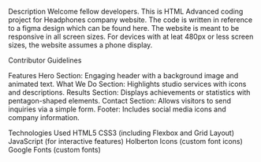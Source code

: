 Description
Welcome fellow developers. This is HTML Advanced coding project for Headphones company website. The code is written in reference to a figma design which can be found here. The website is meant to be responsive in all screen sizes. For devices with at leat 480px or less screen sizes, the website assumes a phone display.

Contributor Guidelines

Features
Hero Section: Engaging header with a background image and animated text.
What We Do Section: Highlights studio services with icons and descriptions.
Results Section: Displays achievements or statistics with pentagon-shaped elements.
Contact Section: Allows visitors to send inquiries via a simple form.
Footer: Includes social media icons and company information.

Technologies Used
HTML5
CSS3 (including Flexbox and Grid Layout)
JavaScript (for interactive features)
Holberton Icons (custom font icons)
Google Fonts (custom fonts)
